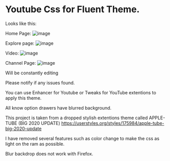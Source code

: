 # Youtube Css for Fluent Theme.

Looks like this:

Home Page:
 ![image](https://user-images.githubusercontent.com/47000780/165353523-8193050f-b209-4a46-9440-1c4fc81732cb.png)

Explore page:
 ![image](https://user-images.githubusercontent.com/47000780/165353147-339ae0da-10a9-4961-a106-348b6a0e50f9.png)

Video:
 ![image](https://user-images.githubusercontent.com/47000780/165353416-3bfc0542-4a86-49fe-a400-1ddc96e371d0.png)

Channel Page:
 ![image](https://user-images.githubusercontent.com/47000780/165353648-451546cc-6f8a-447b-ab71-14cbf52702b4.png)

Will be constantly editing 

Please notify if any issues found.

You can use Enhancer for Youtube or Tweaks for YouTube extentions to apply this theme.

All know option drawers have blurred background.

This project is taken from a dropped stylish extentions theme called APPLE-TUBE (BIG 2020 UPDATE)
https://userstyles.org/styles/175984/apple-tube-big-2020-update

I have removed several features such as color change to make the css as light on the ram as possible.

Blur backdrop does not work with Firefox.
